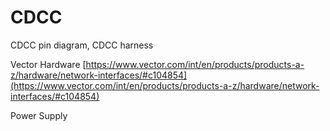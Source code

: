 # CDCC

CDCC pin diagram, CDCC harness

Vector Hardware [https://www.vector.com/int/en/products/products-a-z/hardware/network-interfaces/#c104854](https://www.vector.com/int/en/products/products-a-z/hardware/network-interfaces/#c104854)

Power Supply







